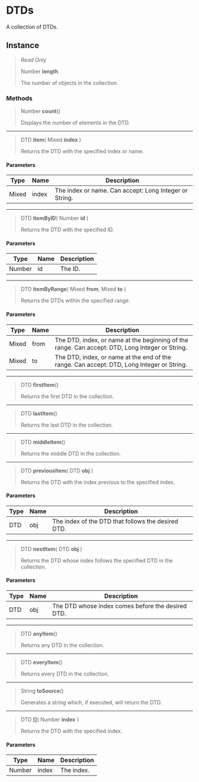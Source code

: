 # DTDs
A collection of DTDs.

## Instance
> *Read Only* 
> 
> Number **length** 
>
> The number of objects in the collection.

### Methods
> Number **count**()
> 
> Displays the number of elements in the DTD.
*** 
> DTD **item**( Mixed **index** )
> 
> Returns the DTD with the specified index or name.
#### Parameters
| Type | Name | Description |
|---|---|---|
| Mixed | index | The index or name. Can accept: Long Integer or String. |

*** 
> DTD **itemByID**( Number **id** )
> 
> Returns the DTD with the specified ID.
#### Parameters
| Type | Name | Description |
|---|---|---|
| Number | id | The ID. |

*** 
> DTD **itemByRange**( Mixed **from**, Mixed **to** )
> 
> Returns the DTDs within the specified range.
#### Parameters
| Type | Name | Description |
|---|---|---|
| Mixed | from | The DTD, index, or name at the beginning of the range. Can accept: DTD, Long Integer or String. |
| Mixed | to | The DTD, index, or name at the end of the range. Can accept: DTD, Long Integer or String. |

*** 
> DTD **firstItem**()
> 
> Returns the first DTD in the collection.
*** 
> DTD **lastItem**()
> 
> Returns the last DTD in the collection.
*** 
> DTD **middleItem**()
> 
> Returns the middle DTD in the collection.
*** 
> DTD **previousItem**( DTD **obj** )
> 
> Returns the DTD with the index previous to the specified index.
#### Parameters
| Type | Name | Description |
|---|---|---|
| DTD | obj | The index of the DTD that follows the desired DTD. |

*** 
> DTD **nextItem**( DTD **obj** )
> 
> Returns the DTD whose index follows the specified DTD in the collection.
#### Parameters
| Type | Name | Description |
|---|---|---|
| DTD | obj | The DTD whose index comes before the desired DTD. |

*** 
> DTD **anyItem**()
> 
> Returns any DTD in the collection.
*** 
> DTD **everyItem**()
> 
> Returns every DTD in the collection.
*** 
> String **toSource**()
> 
> Generates a string which, if executed, will return the DTD.
*** 
> DTD **[]**( Number **index** )
> 
> Returns the DTD with the specified index.
#### Parameters
| Type | Name | Description |
|---|---|---|
| Number | index | The index. |


